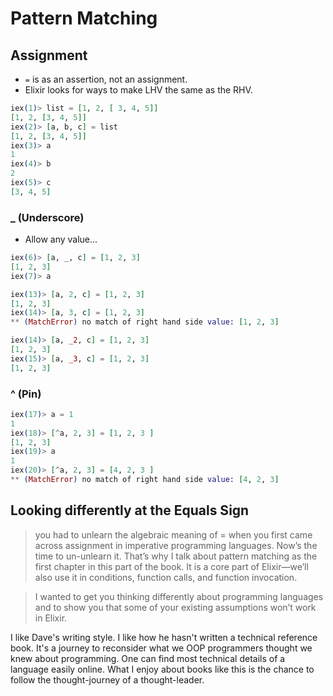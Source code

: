# Pattern Matching

## Assignment

* `=` is as an assertion, not an assignment.
* Elixir looks for ways to make LHV the same as the RHV.

```Elixir
iex(1)> list = [1, 2, [ 3, 4, 5]]
[1, 2, [3, 4, 5]]
iex(2)> [a, b, c] = list
[1, 2, [3, 4, 5]]
iex(3)> a
1
iex(4)> b
2
iex(5)> c
[3, 4, 5]
```

### _ (Underscore)

* Allow any value...

```Elixir
iex(6)> [a, _, c] = [1, 2, 3]
[1, 2, 3]
iex(7)> a

iex(13)> [a, 2, c] = [1, 2, 3]
[1, 2, 3]
iex(14)> [a, 3, c] = [1, 2, 3]
** (MatchError) no match of right hand side value: [1, 2, 3]

iex(14)> [a, _2, c] = [1, 2, 3]
[1, 2, 3]
iex(15)> [a, _3, c] = [1, 2, 3]
[1, 2, 3]
```

### ^ (Pin)

```Elixir
iex(17)> a = 1
1
iex(18)> [^a, 2, 3] = [1, 2, 3 ]
[1, 2, 3]
iex(19)> a
1
iex(20)> [^a, 2, 3] = [4, 2, 3 ]
** (MatchError) no match of right hand side value: [4, 2, 3]
```

## Looking differently at the Equals Sign

> you had to unlearn the algebraic meaning of = when you first came across assignment in imperative programming languages. Now’s the time to un-unlearn it.
That’s why I talk about pattern matching as the first chapter in this part of the book. It is a core part of Elixir—we’ll also use it in conditions, function calls, and function invocation.

>  I wanted to get you thinking differently about programming languages and to show you that some of your existing assumptions won’t work in Elixir.

I like Dave's writing style. I like how he hasn't written a technical reference book. It's a journey to reconsider what we OOP programmers thought we knew about programming. One can find most technical details of a language easily online. What I enjoy about books like this is the chance to follow the thought-journey of a thought-leader.
